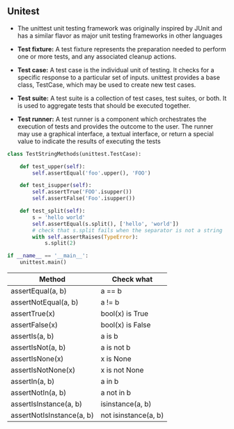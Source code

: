 ## Unitest
- The unittest unit testing framework was originally inspired by JUnit and has a similar flavor as major unit testing frameworks in other languages
- **Test fixture:** A test fixture represents the preparation needed to perform one or more tests, and any associated cleanup actions. 
- **Test case:** A test case is the individual unit of testing. It checks for a specific response to a particular set of inputs. unittest provides a base class, TestCase, which may be used to create new test cases.

- **Test suite:** A test suite is a collection of test cases, test suites, or both. It is used to aggregate tests that should be executed together.

- **Test runner:** A test runner is a component which orchestrates the execution of tests and provides the outcome to the user. The runner may use a graphical interface, a textual interface, or return a special value to indicate the results of executing the tests
```py
class TestStringMethods(unittest.TestCase):

    def test_upper(self):
        self.assertEqual('foo'.upper(), 'FOO')

    def test_isupper(self):
        self.assertTrue('FOO'.isupper())
        self.assertFalse('Foo'.isupper())

    def test_split(self):
        s = 'hello world'
        self.assertEqual(s.split(), ['hello', 'world'])
        # check that s.split fails when the separator is not a string
        with self.assertRaises(TypeError):
            s.split(2)

if __name__ == '__main__':
    unittest.main()
```
|Method|Check what|
|------|----|
|assertEqual(a, b)|a == b|
|assertNotEqual(a, b)|a != b|
|assertTrue(x)|bool(x) is True|
|assertFalse(x)|bool(x) is False|
|assertIs(a, b)|a is b|
|assertIsNot(a, b)|a is not b|
|assertIsNone(x)|x is None|
|assertIsNotNone(x)|x is not None|
|assertIn(a, b)|a in b|
|assertNotIn(a, b)|a not in b|
|assertIsInstance(a, b)|isinstance(a, b)|
|assertNotIsInstance(a, b)|not isinstance(a, b)|
